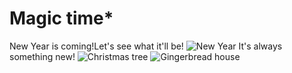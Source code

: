 # Magic time*
New Year is coming!Let's see what it'll be!
![New Year]()
It's always something new!
![Christmas tree](https://github.com/Pollyaa/New-website/blob/main/Christmas%20tree.jpg)
![Gingerbread house](https://github.com/Pollyaa/New-website/blob/main/Gingerbread%20House.jpg)
